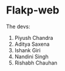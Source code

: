 # Flakp-web

The devs:
1. Piyush Chandra
2. Aditya Saxena
3. Ishank Giri
4. Nandini Singh
5. Rishabh Chauhan
